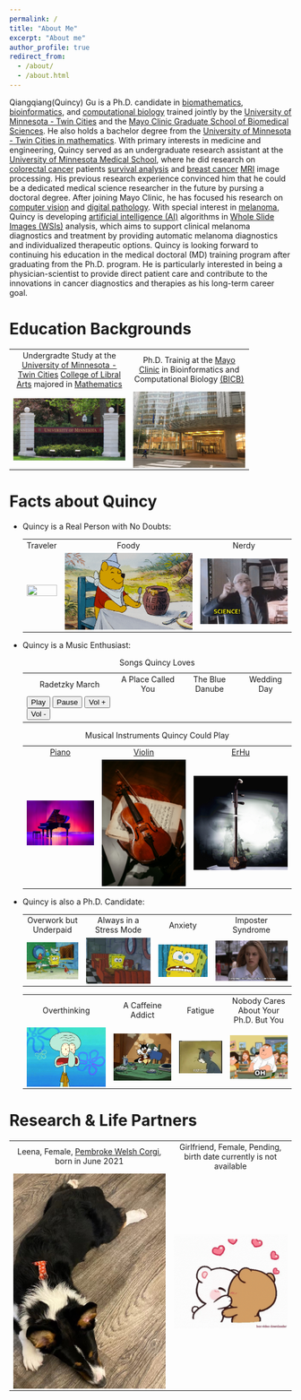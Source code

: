 ```yaml
---
permalink: /
title: "About Me"
excerpt: "About me"
author_profile: true
redirect_from: 
  - /about/
  - /about.html
---
```

 
Qiangqiang(Quincy) Gu is a Ph.D. candidate in [biomathematics](https://en.wikipedia.org/wiki/Mathematical_and_theoretical_biology), [bioinformatics](https://en.wikipedia.org/wiki/Bioinformatics), and [computational biology](https://en.wikipedia.org/wiki/Computational_biology) trained jointly by the [University of Minnesota - Twin Cities](https://twin-cities.umn.edu) and the [Mayo Clinic Graduate School of Biomedical Sciences](https://college.mayo.edu). He also holds a bachelor degree from the [University of Minnesota - Twin Cities in mathematics](https://cse.umn.edu/math). 
With primary interests in medicine and engineering, Quincy served as an undergraduate research assistant at the [University of Minnesota Medical School](https://med.umn.edu), where he did research on [colorectal cancer](https://www.cdc.gov/cancer/colorectal/basic_info/what-is-colorectal-cancer.htm) patients [survival analysis](https://en.wikipedia.org/wiki/Survival_analysis) and [breast cancer](https://www.mayoclinic.org/diseases-conditions/breast-cancer/symptoms-causes/syc-20352470) [MRI](https://www.mayoclinic.org/tests-procedures/mri/about/pac-20384768) image processing. His previous research experience convinced him that he could be a dedicated medical science researcher in the future by pursing a doctoral degree.
After joining Mayo Clinic, he has focused his research on [computer vision](https://en.wikipedia.org/wiki/Computer_vision) and [digital pathology](https://en.wikipedia.org/wiki/Digital_pathology). With special interest in [melanoma](https://www.mayoclinic.org/diseases-conditions/melanoma/symptoms-causes/syc-20374884), Quincy is developing [artificial intelligence (AI)](https://en.wikipedia.org/wiki/Artificial_intelligence) algorithms in [Whole Slide Images (WSIs)](https://digitalpathologyassociation.org/whole-slide-imaging-repository) analysis, which aims to support clinical melanoma diagnostics and treatment by providing automatic melanoma diagnostics and individualized therapeutic options.
Quincy is looking forward to continuing his education in the medical doctoral (MD) training program after graduating from the Ph.D. program. He is particularly interested in being a physician-scientist to provide direct patient care and contribute to the innovations in cancer diagnostics and therapies as his long-term career goal.

Education Backgrounds
=====

  <table>
      <tr>
        <td width="200" height="50" style="text-align:center">Undergradte Study at the <a href="https://twin-cities.umn.edu">University of Minnesota - Twin Cities</a> <a href="https://cla.umn.edu/undergraduate-students/requirements-policies/about-majors-minors/shared-majors-and-minors/ba-mathematics">College of Libral Arts</a> majored in <a href="https://cse.umn.edu/math">Mathematics</a></td>
        <td width="200" height="50" style="text-align:center">Ph.D. Trainig at the <a href="https://college.mayo.edu">Mayo Clinic</a> in Bioinformatics and Computational Biology <a href="https://r.umn.edu/academics-research/graduate/bicb">(BICB)</a></td>
      </tr>
      <tr>
        <td><img style="vertical-align: bottom;" src="images/umn.png" width="100%" height="100%"></td>
        <td><img style="vertical-align: bottom;" src="images/mayo_clinic.png" width="100%" height="100%"></td>
      </tr>
    </table>

Facts about Quincy
=====
* Quincy is a Real Person with No Doubts: 

  <table>
    <tr>
      <td style="text-align:center">Traveler</td>
      <td style="text-align:center">Foody</td>
      <td style="text-align:center">Nerdy</td>
    </tr>
    <tr>
      <td><img style="display:block;" src="images/traveler.gif" width="100%" height="100%"></td>
      <td><img style="display:block;" src="images/foody.gif" width="100%" height="100%"></td>
      <td><img style="display:block;" src="images/nerd.gif" width="100%" height="100%"></td>
    </tr>
  </table>

* Quincy is a Music Enthusiast:
     
  <table>
  <caption>Songs Quincy Loves</caption>
    <tr>
      <td style="text-align:center">Radetzky March</td>
      <td style="text-align:center">A Place Called You</td>
      <td style="text-align:center">The Blue Danube</td>
      <td style="text-align:center">Wedding Day</td>
    </tr>
    <tr>
      <td><audio id="m1"> <source src="musics/radetzky_march.mp3" type="audio/mpeg"></audio>
      <div> 
      <button onclick="get_id('m1'); play_music('m1');">Play</button> 
      <button onclick="get_id('m1'); pause_music('m1');">Pause</button> 
      <button onclick="get_id('m1'); up_volumne('m1');">Vol +</button> 
      <button onclick="get_id('m1'); down_volumne('m1');">Vol -</button> 
      </div></td>
    </tr>

  <script>
    function get_id(audioID) {
      var audio = document.getElementById(audioID);
        return audio;
    }
    function play_music(audioID) { 
      audio = get_id(audioID)
      audio.play();
    } 
    function pause_music(audioID) { 
      audio = get_id(audioID)
      audio.pause();
    } 
    function up_volumne(audioID) { 
      audio.volume = parseFloat(audio.volume)+0.1;
    } 
    function down_volumne(audioID) { 
      audio.volume = parseFloat(audio.volume)-0.1;
    } 
  </script> 
  </table>

  <table>
  <caption>Musical Instruments Quincy Could Play</caption>
      <tr>
        <td style="text-align:center"><a href="https://en.wikipedia.org/wiki/Piano">Piano</a></td>
        <td style="text-align:center"><a href="https://en.wikipedia.org/wiki/Violin">Violin</a></td>
        <td style="text-align:center"><a href="https://en.wikipedia.org/wiki/Erhu">ErHu</a></td>
      </tr>
      <tr>
        <td><img style="display:block;" src="images/piano.png" width="100%" height="100%"></td>
        <td><img style="display:block;" src="images/violin.png" width="100%" height="100%"></td>
        <td><img style="display:block;" src="images/erhu.png" width="100%" height="100%"></td>
      </tr>
  </table>

* Quincy is also a Ph.D. Candidate:

  <table>
    <tr>
      <td style="text-align:center">Overwork but Underpaid</td>
      <td style="text-align:center">Always in a Stress Mode</td>
      <td style="text-align:center">Anxiety</td>
      <td style="text-align:center">Imposter Syndrome</td>
    </tr>
    <tr>
      <td><img style="display:block;" src="images/overwork_underpaid.gif" width="100%" height="100%"></td>
      <td><img style="display:block;" src="images/stress_mode.gif" width="100%" height="100%"></td>
      <td><img style="display:block;" src="images/anxiety.gif" width="100%" height="100%"></td>
      <td><img style="display:block;" src="images/imposter_syndrome.gif" width="100%" height="100%"></td>
    </tr>
  </table>

  <table>
    <tr>
      <td style="text-align:center">Overthinking</td>
      <td style="text-align:center">A Caffeine Addict</td>
      <td style="text-align:center">Fatigue</td>
      <td style="text-align:center">Nobody Cares About Your Ph.D. But You</td>
    </tr>
    <tr>
      <td><img style="display:block;" src="images/overthink.gif" width="100%" height="100%"></td>
      <td><img style="display:block;" src="images/caffeine_addict.gif" width="100%" height="100%"></td>
      <td><img style="display:block;" src="images/fatigue.gif" width="100%" height="100%"></td>
      <td><img style="display:block;" src="images/who_cares.gif" width="100%" height="100%"></td>
    </tr>
  </table>


Research & Life Partners
======

  <table>
      <tr>
        <td style="text-align:center">Leena, Female, <a href="https://en.wikipedia.org/wiki/Pembroke_Welsh_Corgi">Pembroke Welsh Corgi</a>, born in June 2021</td>
        <td style="text-align:center">Girlfriend, Female, Pending, birth date currently is not available</td>
      </tr>
      <tr>
        <td><img style="display:block;" src="images/leena.png" width="100%" height="100%"></td>
        <td><img style="display:block;" src="images/kiss_love.gif" width="100%" height="100%"></td>
      </tr>
    </table>
